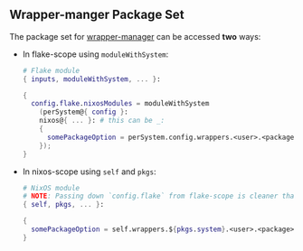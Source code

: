 ## Wrapper-manger Package Set

The package set for [wrapper-manager](https://github.com/viperML/wrapper-manager) can be accessed **two** ways:

* In flake-scope using `moduleWithSystem`:
  ```nix
  # Flake module
  { inputs, moduleWithSystem, ... }:

  {
    config.flake.nixosModules = moduleWithSystem
      (perSystem@{ config }:
      nixos@{ ... }: # this can be _:
      {
        somePackageOption = perSystem.config.wrappers.<user>.<package>;
      });
  }
  ```

* In nixos-scope using `self` and `pkgs`:
  ```nix
  # NixOS module
  # NOTE: Passing down `config.flake` from flake-scope is cleaner than using `self`
  { self, pkgs, ... }:

  {
    somePackageOption = self.wrappers.${pkgs.system}.<user>.<package>;
  }
  ```
